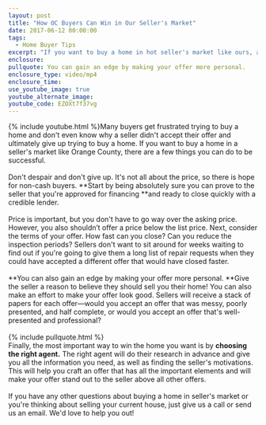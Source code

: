 ```yaml
---
layout: post
title: "How OC Buyers Can Win in Our Seller's Market"
date: 2017-06-12 00:00:00
tags:
  - Home Buyer Tips
excerpt: "If you want to buy a home in hot seller's market like ours, all hope is not lost. These tips will help you craft an offer that's irresistible to sellers."
enclosure:
pullquote: You can gain an edge by making your offer more personal.
enclosure_type: video/mp4
enclosure_time:
use_youtube_image: true
youtube_alternate_image:
youtube_code: EZOXt7f37vg
---
```



{% include youtube.html %}Many buyers get frustrated trying to buy a home and don't even know why a seller didn't accept their offer and ultimately give up trying to buy a home. If you want to buy a home in a seller's market like Orange County, there are a few things you can do to be successful.
<br>
<br>Don't despair and don't give up. It's not all about the price, so there is hope for non-cash buyers. **Start by being absolutely sure you can prove to the seller that you're approved for financing&nbsp;**and ready to close quickly with a credible lender.
<br>
<br>Price is important, but you don't have to go way over the asking price. However, you also shouldn’t offer a price below the list price. Next, consider the terms of your offer. How fast can you close? Can you reduce the inspection periods? Sellers don't want to sit around for weeks waiting to find out if you're going to give them a long list of repair requests when they could have accepted a different offer that would have closed faster.
<br>
<br>**You can also gain an edge by making your offer more personal.&nbsp;**Give the seller a reason to believe they should sell you their home! You can also make an effort to make your offer look good. Sellers will receive a stack of papers for each offer—would you accept an offer that was messy, poorly presented, and half complete, or would you accept an offer that's well-presented and professional?
<br>
<br>{% include pullquote.html %}
<br>Finally, the most important way to win the home you want is by **choosing the right agent.** The right agent will do their research in advance and give you all the information you need, as well as finding the seller's motivations. This will help you craft an offer that has all the important elements and will make your offer stand out to the seller above all other offers.
<br>
<br>If you have any other questions about buying a home in seller's market or you're thinking about selling your current house, just give us a call or send us an email. We'd love to help you out!